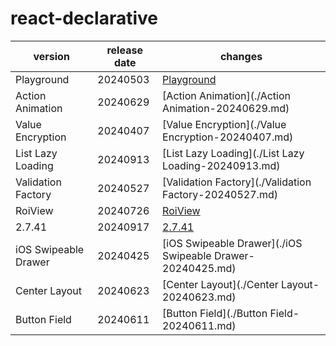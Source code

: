 # react-declarative	


|version|release date|changes|
|---|---|---|
|Playground|20240503|[Playground](./Playground-20240503.md)|
|Action Animation|20240629|[Action Animation](./Action Animation-20240629.md)|
|Value Encryption|20240407|[Value Encryption](./Value Encryption-20240407.md)|
|List Lazy Loading|20240913|[List Lazy Loading](./List Lazy Loading-20240913.md)|
|Validation Factory|20240527|[Validation Factory](./Validation Factory-20240527.md)|
|RoiView|20240726|[RoiView](./RoiView-20240726.md)|
|2.7.41|20240917|[2.7.41](./2.7.41-20240917.md)|
|iOS Swipeable Drawer|20240425|[iOS Swipeable Drawer](./iOS Swipeable Drawer-20240425.md)|
|Center Layout|20240623|[Center Layout](./Center Layout-20240623.md)|
|Button Field|20240611|[Button Field](./Button Field-20240611.md)|
